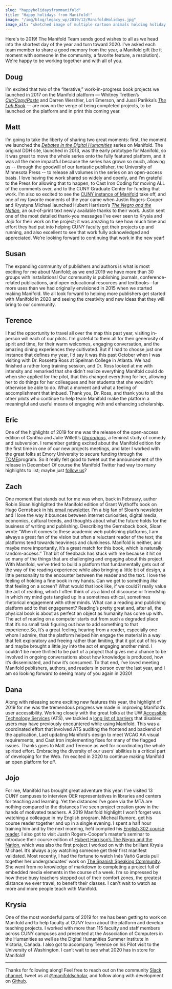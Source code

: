 ```yaml
---
slug: "happyholidaysfrommanifold"
title: "Happy holidays from Manifold!"
image: "/img/blog/legacy_wp/2019/12/ManifoldHolidays.jpg"
image_alt: "sketched image of multiple cartoon animals holding holiday items and a Manifold logo"
---
```


Here's to 2019! The Manifold Team sends good wishes to all as we head into the shortest day of the year and turn toward 2020. I've asked each team member to share a good memory from the year, a Manifold gift (be it moment with someone in the community, a favorite feature, a resolution). We're happy to be working together and with all of you.

## Doug

I’m excited that two of the “iterative,” work-in-progress book projects we launched in 2017 on the Manifold platform — Whitney Trettien’s [_Cut/Copy/Paste_](https://manifold.umn.edu/projects/cut-copy-paste) and Darren Wershler, Lori Emerson, and Jussi Parikka’s [_The Lab Book_](https://manifold.umn.edu/projects/the-lab-book) — are now on the verge of being completed projects, to be launched on the platform and in print this coming year.

<!--truncate-->

## Matt

I’m going to take the liberty of sharing two great moments: first, the moment we launched the [_Debates in the Digital Humanities_](http://dhdebates.gc.cuny.edu/) series on Manifold. The original DDH site, launched in 2013, was the early prototype for Manifold, so it was great to move the whole series onto the fully featured platform, and it was all the more impactful because the series has grown so much, allowing us -- through the goodwill of our fantastic publisher, the University of Minnesota Press -- to release all volumes in the series on an open-access basis. I love having the work shared so widely and openly, and I’m grateful to the Press for allowing that to happen, to Cast Iron Coding for moving ALL of the comments over, and to the CUNY Graduate Center for funding that work. I’m also so excited to see the [CUNY instance of Manifold](http://cuny.manifoldapp.org/) take off, and one of my favorite moments of the year came when Justin Rogers-Cooper and Krystyna Michael launched Hubert Harrison’s [_The Negro and the Nation_](https://cuny.manifoldapp.org/projects/hubert-harrison-the-negro-and-the-nation), an out-of-print text newly available thanks to their work. Justin sent one of the most detailed thank-you messages I’ve ever seen to Krysia and Jojo for their work on the project; it was amazing to see how much time and effort they had put into helping CUNY faculty get their projects up and running, and also excellent to see that work fully acknowledged and appreciated. We’re looking forward to continuing that work in the new year!

## Susan

The expanding community of publishers and authors is what is most exciting for me about Manifold; as we end 2019 we have more than 30 groups with installations! Our community is publishing journals, conference-related publications, and open educational resources and textbooks--far more uses than we had originally envisioned in 2015 when we started making Manifold. We all look forward to helping more publishers get started with Manifold in 2020 and seeing the creativity and new ideas that they will bring to our community.

## Terence

I had the opportunity to travel all over the map this past year, visiting in-person will each of our pilots. I'm grateful to them all for their generosity of spirit and time, for their warm welcomes, engaging conversation, and the amazing dining experiences they cultivated. But if I had to choose just one instance that defines my year, I'd say it was this past October when I was visiting with Dr. Rossetta Ross at Spelman College in Atlanta. We had finished a rather long training session, and Dr. Ross looked at me with intensity and remarked that she didn't realize everything Manifold could do when she applied for the pilot, that this changed everything for her, allowing her to do things for her colleagues and her students that she wouldn't otherwise be able to do. What a moment and what a feeling of accomplishment that imbued. Thank you, Dr. Ross, and thank you to all the other pilots who continue to help team Manifold make the platform a meaningful and useful means of engaging with and enhancing scholarship.

## Eric

One of the highlights of 2019 for me was the release of the open-access edition of Cynthia and Julie Willett’s [_Uproarious_](https://manifold.umn.edu/projects/uproarious), a feminist study of comedy and subversion. I remember getting excited about the Manifold edition for the first time in one of our new projects meetings, and later I worked with the great folks at Emory University to secure funding through the [TOME](https://www.openmonographs.org/)program. So it really felt good to tweet out the announcement of the release in December! Of course the Manifold Twitter had way too many highlights to list; maybe just [follow us](https://twitter.com/ManifoldScholar)?

## Zach

One moment that stands out for me was when, back in February, author Robin Sloan highlighted the Manifold edition of Grant Wythoff’s book on Hugo Gernsback in [his email newsletter](https://desert.glass/newsletter/week-7/). I’m a big fan of Sloan’s newsletter and I love the way it bounces between internet curiosities, digital media, economics, cultural trends, and thoughts about what the future holds for the business of writing and publishing. Describing the Gernsback book, Sloan wrote “When it comes to these academic web publishing platforms, I am always a great fan of the vision but often a reluctant reader of the text; the platforms tend towards heaviness and clunkiness. Manifold is neither, and maybe more importantly, it’s a great match for this book, which is naturally random-access.” That bit of feedback has stuck with me because it hit on so many of the things that are challenging and engaging about this project. With Manifold, we’ve tried to build a platform that fundamentally gets out of the way of the reading experience while also bringing a little bit of design, a little personality to the encounter between the reader and the text. I love the feeling of holding a fine book in my hands. Can we get to something _like_ that feeling on a screen? What would that look like, if we could?I really value the act of reading, which I often think of as a kind of discourse or friendship in which my mind gets tangled up in a sometimes ethical, sometimes rhetorical engagement with other minds. What can a reading and publishing platform add to that engagement? Reading’s pretty great and, after all, the physical book is about as perfect an object as humanity has come up with. The act of reading on a computer starts out from such a degraded place that it’s no small task figuring out how to add something to that experience.So, It’s a great feeling, hearing from a reader, especially one whom I admire, that the platform helped him engage the material in a way that felt exploratory and freeing rather than limiting, that it got out of his way and maybe brought a little joy into the act of engaging another mind. I couldn’t be more thrilled to be part of a project that gives me a chance to be involved in ongoing conversations about how knowledge is produced, how it’s disseminated, and how it’s consumed. To that end, I’ve loved meeting Manifold publishers, authors, and readers in person over the last year, and I am so looking forward to seeing many of you again in 2020!

## Dana

Along with releasing some exciting new features this year, the highlight of 2019 for me was the tremendous progress we made in improving Manifold’s user accessibility. Working closely with the great folks at the UW [Accessible Technology Services](https://www.washington.edu/accessibility/help/) (ATS), we tackled a [long list of barriers](https://github.com/ManifoldScholar/manifold/issues?q=is%3Aissue+is%3Aclosed+label%3Aaccessibility) that disabled users may have previously encountered while using Manifold. This was a coordinated effort that involved ATS auditing the frontend and backend of the application, Lael updating Manifold’s design to meet WCAG AA visual requirements, and Cast Iron implementing fixes for many of the flagged issues. Thanks goes to Matt and Terence as well for coordinating the whole spirited effort. Embracing the diversity of our users’ abilities is a critical part of developing for the Web. I’m excited in 2020 to continue making Manifold an open platform for _all_.

## Jojo

 For me, Manifold has brought great adventure this year: I’ve visited 13 CUNY campuses to interview OER representatives in libraries and centers for teaching and learning. Yet the distances I’ve gone via the MTA are nothing compared to the distances I’ve seen project creation grow in the hands of motivated teachers. A 2019 Manifold highlight I won’t forget was watching a colleague in my English program, Micheal Rumore, get his course reader together and up in a single evening. I spent a half hour training him and by the next morning, he’d compiled his [English 302 course reader](https://cuny.manifoldapp.org/projects/makingthemodern). I also got to visit Justin Rogers-Cooper’s master’s seminar to introduce their course edition of [Hubert Harrison’s The Negro and the Nation](https://cuny.manifoldapp.org/projects/hubert-harrison-the-negro-and-the-nation), which was also the first project I worked on with the brilliant Krysia Michael. It’s always a joy watching someone get their first manifest validated. Most recently, I had the fortune to watch Inés Vañó García pull together her undergraduates’ work on [The Spanish Speaking Community](https://cuny.manifoldapp.org/projects/the-spanish-speaking-community). She went from no knowledge of markdown to completing a project full of embedded media elements in the course of a week. I’m so impressed by how these busy teachers stepped out of their comfort zones, the greatest distance we ever travel, to benefit their classes. I can't wait to watch as more and more people teach with Manifold.

## Krysia

One of the most wonderful parts of 2019 for me has been getting to work on Manifold and to help faculty at CUNY learn about the platform and develop teaching projects. I worked with more than 115 faculty and staff members across CUNY campuses and presented at the Association of Computers in the Humanities as well as the Digital Humanities Summer Institute in Victoria, Canada. I also got to accompany Terence on his Pilot visit to the University of Washington. I can’t wait to see what 2020 has in store for Manifold!

***

Thanks for following along! Feel free to reach out on the community [Slack channel](https://manifold-slackin.herokuapp.com/), tweet us at [@manifoldscholar](https://twitter.com/ManifoldScholar), and follow along with development on [Github](https://github.com/ManifoldScholar/manifold).